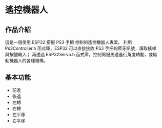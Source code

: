 # 遙控機器人
## 作品介紹
這是一個使用 ESP32 搭配 PS3 手把 控制的遙控機器人專案。
利用 Ps3Controller.h 函式庫，ESP32 可以直接接收 PS3 手把的藍牙訊號，讀取搖桿與按鍵輸入；
再透過 ESP32Servo.h 函式庫，控制伺服馬達進行角度轉動，或驅動機器人的各種機構。
## 基本功能
- 前進
- 後退
- 左轉
- 右轉
- 左平移
- 右平移
